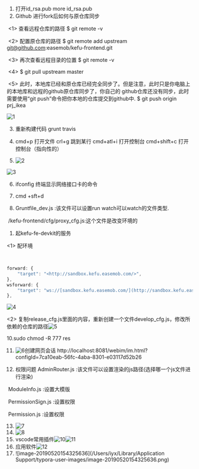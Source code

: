 1.  打开id_rsa.pub      more  id_rsa.pub 
2.  Github 进行fork后如何与原仓库同步

​	<1> 查看远程仓库的路径    $ git remote -v      

​	<2> 配置原仓库的路径     $ git  remote add upstream git@github.com:easemob/kefu-frontend.git

​	<3> 再次查看远程目录的位置    $ git remote -v

​	<4> $ git pull upstream master

​	<5> 此时，本地库已经和原仓库已经完全同步了。但是注意，此时只是你电脑上的本地库和远程的github原仓库同步了，你自己的			github仓库还没有同步，此时需要使用“git push”命令把你本地的仓库提交到github中.       $ git push origin prj_ikea

 ![1](/Users/easemob/armory/study/image/1.tiff)

3. 重新构建代码 grunt travis

4. cmd+p  打开文件                          crl+g  跳到某行                             cmd+atl+i 打开控制台             cmd+shift+c   打开控制台（指向性的）

5. ![2](/Users/easemob/armory/study/image/2.tiff)

![3](/Users/easemob/armory/study/image/3.tiff)

6. ifconfig 终端显示网络接口卡的命令

7. cmd +sft+d

8. Gruntfile_dev.js :该文件可以设置run watch可以watch的文件类型.

​     /kefu-frontend/cfg/proxy_cfg.js:这个文件是改变环境的

1. 起kefu-fe-devkit的服务



 <1>	配环境

​		

```js
forward: {
	"target": "<http://sandbox.kefu.easemob.com/>",
},
wsforward: {
  	"target": "ws://[sandbox.kefu.easemob.com/](http://sandbox.kefu.easemob.com/)",
},
```

![4](/Users/easemob/armory/study/image/4.tiff)

<2>	复制release_cfg.js里面的内容，重新创建一个文件develop_cfg.js，修改所依赖的仓库的路径![5](/Users/easemob/armory/study/image/5.tiff)

10.sudo chmod -R 777 res

11. ![6](/Users/easemob/armory/study/image/6.jpg)创建网页会话    http://localhost:8081/webim/im.html?configId=7ca10eab-56fc-4aba-8301-e03117d52b26

12.  权限问题    AdminRouter.js :该文件可以设置渲染的js路径(选择哪一个js文件进行渲染)

​           		    ModuleInfo.js :设置大模版

​           		    PermissionSign.js :设置权限

​          		    Permission.js :设置权限

13. ![7](/Users/easemob/armory/study/image/7.tiff)
14. ![8](/Users/easemob/armory/study/image/8.tiff)
15. vscode常用插件![10](/Users/easemob/armory/study/image/10.png)![11](/Users/easemob/armory/study/image/11.png)
16. 应用软件![12](/Users/easemob/armory/study/image/12.png)
17. ![image-20190520154325636](/Users/iyx/Library/Application Support/typora-user-images/image-20190520154325636.png)